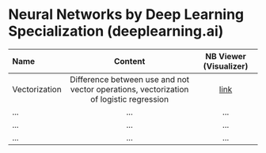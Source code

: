 # Neural Networks by Deep Learning Specialization (deeplearning.ai)

| Name              | Content | NB Viewer (Visualizer) |
| :---------------- | :------: | :------: |
| Vectorization        |   Difference between use and not vector operations, vectorization of logistic regression   | [link](https://nbviewer.org/github/joaocarvoli/neural-networks/blob/main/1.vectorization.ipynb)|
| ...           |   ...   | ... |
| ...    |  ...   | ... |
| ... |  ...   | ... |
